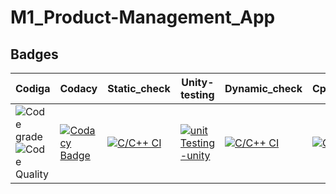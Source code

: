 # M1_Product-Management_App

## Badges

| Codiga| Codacy| Static_check| Unity-testing| Dynamic_check| Cpp_Check| Build-Linux|
|----|----|----|----|----|----|----|
|![Code grade](https://api.codiga.io/project/31284/status/svg)![Code Quality](https://api.codiga.io/project/31284/score/svg)| [![Codacy Badge](https://app.codacy.com/project/badge/Grade/e90729901b754357a4435b2f72ae1fdd)](https://www.codacy.com/gh/Reddy426/M1_Product-Management_App/dashboard?utm_source=github.com&amp;utm_medium=referral&amp;utm_content=Reddy426/M1_Product-Management_App&amp;utm_campaign=Badge_Grade)| [![C/C++ CI](https://github.com/Reddy426/M1_Product-Management_App/actions/workflows/c-cpp.yml/badge.svg)](https://github.com/Reddy426/M1_Product-Management_App/actions/workflows/c-cpp.yml)| [![unit Testing -unity](https://github.com/Reddy426/M1_Product-Management_App/actions/workflows/unity.yml/badge.svg)](https://github.com/Reddy426/M1_Product-Management_App/actions/workflows/unity.yml)| [![C/C++ CI](https://github.com/Reddy426/M1_Product-Management_App/actions/workflows/c-cpp.yml/badge.svg)](https://github.com/Reddy426/M1_Product-Management_App/actions/workflows/c-cpp.yml)| [![C/C++ CI](https://github.com/Reddy426/M1_Product-Management_App/actions/workflows/cpp.yml/badge.svg)](https://github.com/Reddy426/M1_Product-Management_App/actions/workflows/cpp.yml)| [![Build Linux](https://github.com/Reddy426/M1_Product-Management_App/actions/workflows/Build.yml/badge.svg)](https://github.com/Reddy426/M1_Product-Management_App/actions/workflows/Build.yml)|
